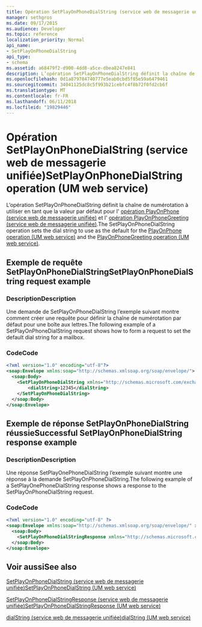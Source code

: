 ```yaml
---
title: Opération SetPlayOnPhoneDialString (service web de messagerie unifiée)
manager: sethgros
ms.date: 09/17/2015
ms.audience: Developer
ms.topic: reference
localization_priority: Normal
api_name:
- SetPlayOnPhoneDialString
api_type:
- schema
ms.assetid: a68479f2-d900-4dd8-a5ce-dbea8247e841
description: L’opération SetPlayOnPhoneDialString définit la chaîne de numérotation à utiliser en tant que la valeur par défaut pour l’opération PlayOnPhone (service web de messagerie unifiée) et l’opération PlayOnPhoneGreeting (service web de messagerie unifiée).
ms.openlocfilehash: 0d1a879784740777e5eab0cbd5f85e59a6479461
ms.sourcegitcommit: 34041125dc8c5f993b21cebfc4f8b72f0fd2cb6f
ms.translationtype: MT
ms.contentlocale: fr-FR
ms.lasthandoff: 06/11/2018
ms.locfileid: "19829446"
---
```

# <a name="setplayonphonedialstring-operation-um-web-service"></a><span data-ttu-id="7002f-103">Opération SetPlayOnPhoneDialString (service web de messagerie unifiée)</span><span class="sxs-lookup"><span data-stu-id="7002f-103">SetPlayOnPhoneDialString operation (UM web service)</span></span>

<span data-ttu-id="7002f-104">L’opération SetPlayOnPhoneDialString définit la chaîne de numérotation à utiliser en tant que la valeur par défaut pour l' [opération PlayOnPhone (service web de messagerie unifiée)](playonphone-operation-um-web-service.md) et l' [opération PlayOnPhoneGreeting (service web de messagerie unifiée)](playonphonegreeting-operation-um-web-service.md).</span><span class="sxs-lookup"><span data-stu-id="7002f-104">The SetPlayOnPhoneDialString operation sets the dial string to use as the default for the [PlayOnPhone operation (UM web service)](playonphone-operation-um-web-service.md) and the [PlayOnPhoneGreeting operation (UM web service)](playonphonegreeting-operation-um-web-service.md).</span></span>
  
## <a name="setplayonphonedialstring-request-example"></a><span data-ttu-id="7002f-105">Exemple de requête SetPlayOnPhoneDialString</span><span class="sxs-lookup"><span data-stu-id="7002f-105">SetPlayOnPhoneDialString request example</span></span>

### <a name="description"></a><span data-ttu-id="7002f-106">Description</span><span class="sxs-lookup"><span data-stu-id="7002f-106">Description</span></span>

<span data-ttu-id="7002f-107">Une demande de SetPlayOnPhoneDialString l’exemple suivant montre comment créer une requête pour définir la chaîne de numérotation par défaut pour une boîte aux lettres.</span><span class="sxs-lookup"><span data-stu-id="7002f-107">The following example of a SetPlayOnPhoneDialString request shows how to form a request to set the default dial string for a mailbox.</span></span>
  
### <a name="code"></a><span data-ttu-id="7002f-108">Code</span><span class="sxs-lookup"><span data-stu-id="7002f-108">Code</span></span>

```XML
<?xml version="1.0" encoding="utf-8"?>
<soap:Envelope xmlns:soap="http://schemas.xmlsoap.org/soap/envelope/">
  <soap:Body>
    <SetPlayOnPhoneDialString xmlns="http://schemas.microsoft.com/exchange/services/2006/messages">
        <dialString>12345</dialString>
    </SetPlayOnPhoneDialString>
  </soap:Body>
</soap:Envelope>
```

## <a name="successful-setplayonphonedialstring-response-example"></a><span data-ttu-id="7002f-109">Exemple de réponse SetPlayOnPhoneDialString réussie</span><span class="sxs-lookup"><span data-stu-id="7002f-109">Successful SetPlayOnPhoneDialString response example</span></span>

### <a name="description"></a><span data-ttu-id="7002f-110">Description</span><span class="sxs-lookup"><span data-stu-id="7002f-110">Description</span></span>

<span data-ttu-id="7002f-111">Une réponse SetPlayOnePhoneDialString l’exemple suivant montre une réponse à la demande SetPlayOnPhoneDialString.</span><span class="sxs-lookup"><span data-stu-id="7002f-111">The following example of a SetPlayOnePhoneDialString response shows a response to the SetPlayOnPhoneDialString request.</span></span>
  
### <a name="code"></a><span data-ttu-id="7002f-112">Code</span><span class="sxs-lookup"><span data-stu-id="7002f-112">Code</span></span>

```XML
<?xml version="1.0" encoding="utf-8" ?> 
<soap:Envelope xmlns:soap="http://schemas.xmlsoap.org/soap/envelope/" xmlns:xsi="http://www.w3.org/2001/XMLSchema-instance" xmlns:xsd="http://www.w3.org/2001/XMLSchema">
  <soap:Body>
    <SetPlayOnPhoneDialStringResponse xmlns="http://schemas.microsoft.com/exchange/services/2006/messages" /> 
  </soap:Body>
</soap:Envelope>
```

## <a name="see-also"></a><span data-ttu-id="7002f-113">Voir aussi</span><span class="sxs-lookup"><span data-stu-id="7002f-113">See also</span></span>



[<span data-ttu-id="7002f-114">SetPlayOnPhoneDialString (service web de messagerie unifiée)</span><span class="sxs-lookup"><span data-stu-id="7002f-114">SetPlayOnPhoneDialString (UM web service)</span></span>](setplayonphonedialstring-um-web-service.md)
  
[<span data-ttu-id="7002f-115">SetPlayOnPhoneDialStringResponse (service web de messagerie unifiée)</span><span class="sxs-lookup"><span data-stu-id="7002f-115">SetPlayOnPhoneDialStringResponse (UM web service)</span></span>](setplayonphonedialstringresponse-um-web-service.md)
  
[<span data-ttu-id="7002f-116">dialString (service web de messagerie unifiée)</span><span class="sxs-lookup"><span data-stu-id="7002f-116">dialString (UM web service)</span></span>](dialstring-um-web-service.md)

